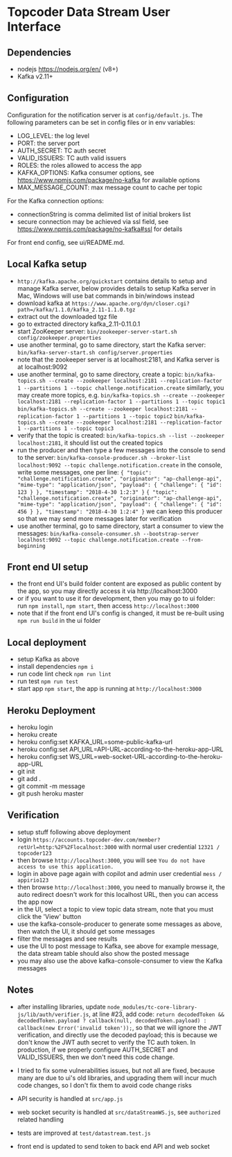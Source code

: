 # Topcoder Data Stream User Interface

## Dependencies

- nodejs https://nodejs.org/en/ (v8+)
- Kafka v2.11+


## Configuration
Configuration for the notification server is at `config/default.js`.
The following parameters can be set in config files or in env variables:

- LOG_LEVEL: the log level
- PORT: the server port
- AUTH_SECRET: TC auth secret
- VALID_ISSUERS: TC auth valid issuers
- ROLES: the roles allowed to access the app
- KAFKA_OPTIONS: Kafka consumer options, see https://www.npmjs.com/package/no-kafka for available options
- MAX_MESSAGE_COUNT: max message count to cache per topic

For the Kafka connection options:

- connectionString is comma delimited list of initial brokers list
- secure connection may be achieved via ssl field, see https://www.npmjs.com/package/no-kafka#ssl for details

For front end config, see ui/README.md.

## Local Kafka setup

- `http://kafka.apache.org/quickstart` contains details to setup and manage Kafka server,
  below provides details to setup Kafka server in Mac, Windows will use bat commands in bin/windows instead
- download kafka at `https://www.apache.org/dyn/closer.cgi?path=/kafka/1.1.0/kafka_2.11-1.1.0.tgz`
- extract out the downloaded tgz file
- go to extracted directory kafka_2.11-0.11.0.1
- start ZooKeeper server:
  `bin/zookeeper-server-start.sh config/zookeeper.properties`
- use another terminal, go to same directory, start the Kafka server:
  `bin/kafka-server-start.sh config/server.properties`
- note that the zookeeper server is at localhost:2181, and Kafka server is at localhost:9092
- use another terminal, go to same directory, create a topic:
  `bin/kafka-topics.sh --create --zookeeper localhost:2181 --replication-factor 1 --partitions 1 --topic challenge.notification.create`
  similarly, you may create more topics, e.g.
  `bin/kafka-topics.sh --create --zookeeper localhost:2181 --replication-factor 1 --partitions 1 --topic topic1`
  `bin/kafka-topics.sh --create --zookeeper localhost:2181 --replication-factor 1 --partitions 1 --topic topic2`
  `bin/kafka-topics.sh --create --zookeeper localhost:2181 --replication-factor 1 --partitions 1 --topic topic3`
- verify that the topic is created:
  `bin/kafka-topics.sh --list --zookeeper localhost:2181`,
  it should list out the created topics
- run the producer and then type a few messages into the console to send to the server:
  `bin/kafka-console-producer.sh --broker-list localhost:9092 --topic challenge.notification.create`
  in the console, write some messages, one per line:
  `{ "topic": "challenge.notification.create", "originator": "ap-challenge-api", "mime-type": "application/json", "payload": { "challenge": { "id": 123 } }, "timestamp": "2018-4-30 1:2:3" }`
  `{ "topic": "challenge.notification.create", "originator": "ap-challenge-api", "mime-type": "application/json", "payload": { "challenge": { "id": 456 } }, "timestamp": "2018-4-30 1:2:4" }`
  we can keep this producer so that we may send more messages later for verification
- use another terminal, go to same directory, start a consumer to view the messages:
  `bin/kafka-console-consumer.sh --bootstrap-server localhost:9092 --topic challenge.notification.create --from-beginning`

## Front end UI setup

- the front end UI's build folder content are exposed as public content by the app, so you may directly access it
  via http://localhost:3000
- or if you want to use it for development, then you may go to ui folder:
  run `npm install`, `npm start`, then access `http://localhost:3000`
- note that if the front end UI's config is changed, it must be re-built using `npm run build` in the ui folder

## Local deployment

- setup Kafka as above
- install dependencies `npm i`
- run code lint check `npm run lint`
- run test `npm run test`
- start app `npm start`, the app is running at `http://localhost:3000`

## Heroku Deployment

- heroku login
- heroku create
- heroku config:set KAFKA_URL=some-public-kafka-url
- heroku config:set API_URL=API-URL-according-to-the-heroku-app-URL
- heroku config:set WS_URL=web-socket-URL-according-to-the-heroku-app-URL
- git init
- git add .
- git commit -m message
- git push heroku master

## Verification

- setup stuff following above deployment
- login `https://accounts.topcoder-dev.com/member?retUrl=http:%2F%2Flocalhost:3000` with normal user credential `12321 / topcoder123`
- then browse `http://localhost:3000`, you will see `You do not have access to use this application.`
- login in above page again with copilot and admin user credential `mess / appirio123`
- then browse `http://localhost:3000`, you need to manually browse it, the auto redirect doesn't work for this localhost URL,
  then you can access the app now
- in the UI, select a topic to view topic data stream, note that you must click the 'View' button
- use the kafka-console-producer to generate some messages as above,
  then watch the UI, it should get some messages
- filter the messages and see results
- use the UI to post message to Kafka, see above for example message, the data stream table should also show the posted message
- you may also use the above kafka-console-consumer to view the Kafka messages


## Notes

- after installing libraries, update `node_modules/tc-core-library-js/lib/auth/verifier.js`, at line #23, add code:
  `return decodedToken && decodedToken.payload ? callback(null, decodedToken.payload) : callback(new Error('invalid token'));`,
  so that we will ignore the JWT verification, and directly use the decoded payload;
  this is because we don't know the JWT auth secret to verify the TC auth token.
  In production, if we properly configure AUTH_SECRET and VALID_ISSUERS, then we don't need this code change.

- I tried to fix some vulnerabilities issues, but not all are fixed, because many are due to ui's old libraries,
  and upgrading them will incur much code changes, so I don't fix them to avoid code change risks

- API security is handled at `src/app.js`

- web socket security is handled at `src/dataStreamWS.js`, see `authorized` related handling

- tests are improved at `test/datastream.test.js`

- front end is updated to send token to back end API and web socket 

